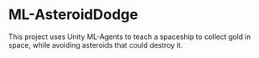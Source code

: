 # ML-AsteroidDodge
This project uses Unity ML-Agents to teach a spaceship to collect gold in space, while avoiding asteroids that could destroy it.
